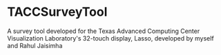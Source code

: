 # TACCSurveyTool
A survey tool developed for the Texas Advanced Computing Center Visualization Laboratory's 32-touch display, Lasso, developed by myself and Rahul Jaisimha
